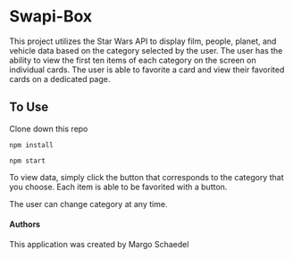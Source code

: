 # Swapi-Box

This project utilizes the Star Wars API to display film, people, planet, and vehicle data based on the category selected by the user. The user has the ability to view the first ten items of each category on the screen on individual cards. The user is able to favorite a card and view their favorited cards on a dedicated page.

## To Use

Clone down this repo

`npm install`

`npm start`

To view data, simply click the button that corresponds to the category that you choose. Each item is able to be favorited with a button.

The user can change category at any time.

#### Authors
This application was created by Margo Schaedel
